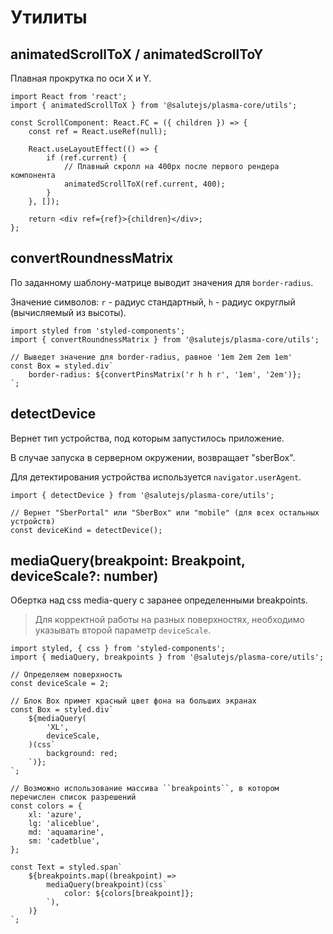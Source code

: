 # Утилиты

## animatedScrollToX / animatedScrollToY

Плавная прокрутка по оси X и Y.

```tsx
import React from 'react';
import { animatedScrollToX } from '@salutejs/plasma-core/utils';

const ScrollComponent: React.FC = ({ children }) => {
    const ref = React.useRef(null);

    React.useLayoutEffect(() => {
        if (ref.current) {
            // Плавный скролл на 400px после первого рендера компонента
            animatedScrollToX(ref.current, 400);
        }
    }, []);

    return <div ref={ref}>{children}</div>;
};
```

## convertRoundnessMatrix

По заданному шаблону-матрице выводит значения для `border-radius`.

Значение символов: `r` - радиус стандартный, `h` - радиус округлый (вычисляемый из высоты).

```tsx
import styled from 'styled-components';
import { convertRoundnessMatrix } from '@salutejs/plasma-core/utils';

// Выведет значение для border-radius, равное '1em 2em 2em 1em'
const Box = styled.div`
    border-radius: ${convertPinsMatrix('r h h r', '1em', '2em')};
`;
```

## detectDevice

Вернет тип устройства, под которым запустилось приложение.

В случае запуска в серверном окружении, возвращает "sberBox".

Для детектирования устройства используется `navigator.userAgent`.

```tsx
import { detectDevice } from '@salutejs/plasma-core/utils';

// Вернет "SberPortal" или "SberBox" или "mobile" (для всех остальных устройств)
const deviceKind = detectDevice();
```

## mediaQuery(breakpoint: Breakpoint, deviceScale?: number)

Обертка над css media-query с заранее определенными breakpoints.

> Для корректной работы на разных поверхностях, необходимо указывать второй параметр `deviceScale`.

```tsx
import styled, { css } from 'styled-components';
import { mediaQuery, breakpoints } from '@salutejs/plasma-core/utils';

// Определяем поверхность
const deviceScale = 2;

// Блок Box примет красный цвет фона на больших экранах
const Box = styled.div`
    ${mediaQuery(
        'XL',
        deviceScale,
    )(css`
        background: red;
    `)};
`;

// Возможно использование массива ``breakpoints``, в котором перечислен список разрешений
const colors = {
    xl: 'azure',
    lg: 'aliceblue',
    md: 'aquamarine',
    sm: 'cadetblue',
};

const Text = styled.span`
    ${breakpoints.map((breakpoint) =>
        mediaQuery(breakpoint)(css`
            color: ${colors[breakpoint]};
        `),
    )}
`;
```
